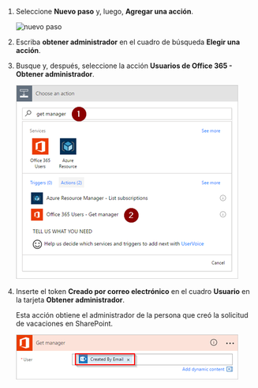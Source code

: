 1. Seleccione **Nuevo paso** y, luego, **Agregar una acción**.
   
    ![nuevo paso](media/modern-approvals/select-sharepoint-add-action.png)
2. Escriba **obtener administrador** en el cuadro de búsqueda **Elegir una acción**.
3. Busque y, después, seleccione la acción **Usuarios de Office 365 - Obtener administrador**.
   
    ![seleccionar usuarios de office](media/modern-approvals/add-get-manager-action.png)
4. Inserte el token **Creado por correo electrónico** en el cuadro **Usuario** en la tarjeta **Obtener administrador**.
   
    Esta acción obtiene el administrador de la persona que creó la solicitud de vacaciones en SharePoint.
   
    ![configuración de obtener administrador](media/modern-approvals/get-manager-card.png)

